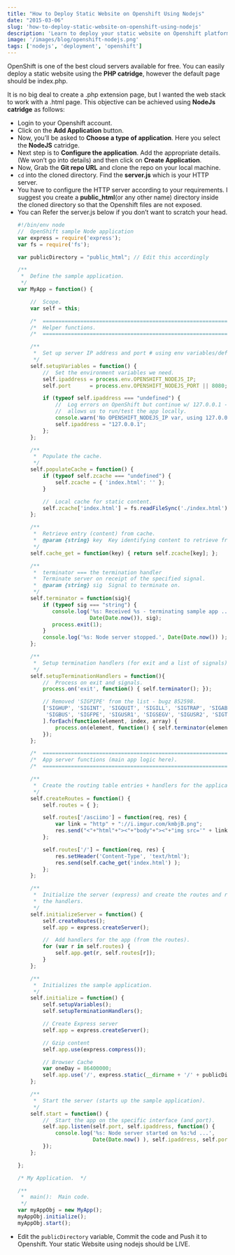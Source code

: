 ```yaml
---
title: "How to Deploy Static Website on Openshift Using Nodejs"
date: "2015-03-06"
slug: 'how-to-deploy-static-website-on-openshift-using-nodejs'
description: 'Learn to deploy your static website on Openshift platform'
image: '/images/blog/openshift-nodejs.png'
tags: ['nodejs', 'deployment', 'openshift']
---
```


OpenShift is one of the best cloud servers available for free. You can easily deploy a static website using the **PHP catridge**, however the default page should be index.php.

It is no big deal to create a .php extension page, but I wanted the web stack to work with a .html page. This objective can be achieved using **NodeJs catridge** as follows:

*   Login to your Openshift account.
*   Click on the **Add Application** button.
*   Now, you’ll be asked to **Choose a type of application**. Here you select the **NodeJS** catridge.
*   Next step is to **Configure the application**. Add the appropriate details. (We won’t go into details) and then click on **Create Application**.
*   Now, Grab the **Git repo URL** and clone the repo on your local machine.
*   `cd` into the cloned directory. Find the **server.js** which is your HTTP server.
*   You have to configure the HTTP server according to your requirements. I suggest you create a **public_html**(or any other name) directory inside the cloned directory so that the Openshift files are not exposed.
*   You can Refer the server.js below if you don’t want to scratch your head.
    ``` js
    #!/bin/env node
    //  OpenShift sample Node application
    var express = require('express');
    var fs = require('fs');

    var publicDirectory = "public_html"; // Edit this accordingly

    /**
     *  Define the sample application.
     */
    var MyApp = function() {

        //  Scope.
        var self = this;

        /*  ================================================================  */
        /*  Helper functions.                                                 */
        /*  ================================================================  */

        /**
         *  Set up server IP address and port # using env variables/defaults.
         */
        self.setupVariables = function() {
            //  Set the environment variables we need.
            self.ipaddress = process.env.OPENSHIFT_NODEJS_IP;
            self.port      = process.env.OPENSHIFT_NODEJS_PORT || 8080;

            if (typeof self.ipaddress === "undefined") {
                //  Log errors on OpenShift but continue w/ 127.0.0.1 - this
                //  allows us to run/test the app locally.
                console.warn('No OPENSHIFT_NODEJS_IP var, using 127.0.0.1');
                self.ipaddress = "127.0.0.1";
            };
        };

        /**
         *  Populate the cache.
         */
        self.populateCache = function() {
            if (typeof self.zcache === "undefined") {
                self.zcache = { 'index.html': '' };
            }

            //  Local cache for static content.
            self.zcache['index.html'] = fs.readFileSync('./index.html');
        };

        /**
         *  Retrieve entry (content) from cache.
         *  @param {string} key  Key identifying content to retrieve from cache.
         */
        self.cache_get = function(key) { return self.zcache[key]; };

        /**
         *  terminator === the termination handler
         *  Terminate server on receipt of the specified signal.
         *  @param {string} sig  Signal to terminate on.
         */
        self.terminator = function(sig){
            if (typeof sig === "string") {
               console.log('%s: Received %s - terminating sample app ...',
                           Date(Date.now()), sig);
               process.exit(1);
            }
            console.log('%s: Node server stopped.', Date(Date.now()) );
        };

        /**
         *  Setup termination handlers (for exit and a list of signals).
         */
        self.setupTerminationHandlers = function(){
            //  Process on exit and signals.
            process.on('exit', function() { self.terminator(); });

            // Removed 'SIGPIPE' from the list - bugz 852598.
            ['SIGHUP', 'SIGINT', 'SIGQUIT', 'SIGILL', 'SIGTRAP', 'SIGABRT',
             'SIGBUS', 'SIGFPE', 'SIGUSR1', 'SIGSEGV', 'SIGUSR2', 'SIGTERM'
            ].forEach(function(element, index, array) {
                process.on(element, function() { self.terminator(element); });
            });
        };

        /*  ================================================================  */
        /*  App server functions (main app logic here).                       */
        /*  ================================================================  */

        /**
         *  Create the routing table entries + handlers for the application.
         */
        self.createRoutes = function() {
            self.routes = { };

            self.routes['/asciimo'] = function(req, res) {
                var link = "http" + "://i.imgur.com/kmbjB.png";
                res.send("<"+"html"+"><"+"body"+"><"+"img src='" + link + "' />"+"<"+ "/"+"body"+">"+"<"+"/"+"html"+">");
            };

            self.routes['/'] = function(req, res) {
                res.setHeader('Content-Type', 'text/html');
                res.send(self.cache_get('index.html') );
            };
        };

        /**
         *  Initialize the server (express) and create the routes and register
         *  the handlers.
         */
        self.initializeServer = function() {
            self.createRoutes();
            self.app = express.createServer();

            //  Add handlers for the app (from the routes).
            for (var r in self.routes) {
                self.app.get(r, self.routes[r]);
            }
        };

        /**
         *  Initializes the sample application.
         */
        self.initialize = function() {
            self.setupVariables();
            self.setupTerminationHandlers();

            // Create Express server
            self.app = express.createServer();

            // Gzip content
            self.app.use(express.compress()); 

            // Browser Cache
            var oneDay = 86400000;
            self.app.use('/', express.static(__dirname + '/' + publicDirectory + '/', { maxAge: oneDay }));
        };

        /**
         *  Start the server (starts up the sample application).
         */
        self.start = function() {
            //  Start the app on the specific interface (and port).
            self.app.listen(self.port, self.ipaddress, function() {
                console.log('%s: Node server started on %s:%d ...',
                            Date(Date.now() ), self.ipaddress, self.port);
            });
        };

    };

    /* My Application.  */

    /**
     *  main():  Main code.
     */
    var myAppObj = new MyApp();
    myAppObj.initialize();
    myAppObj.start();
    ```
*   Edit the `publicDirectory` variable, Commit the code and Push it to Openshift. Your static Website using nodejs should be LIVE.